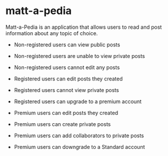 # matt-a-pedia

Matt-a-Pedia is an application that allows users to read and post information about any topic of choice.

* Non-registered users can view public posts 
* Non-registered users are unable to view private posts 
* Non-registered users cannot edit any posts

* Registered users can edit posts they created
* Registered users cannot view private posts
* Registered users can upgrade to a premium account

* Premium users can edit posts they created
* Premium users can create private posts
* Premium users can add collaborators to private posts
* Premium users can downgrade to a Standard account
